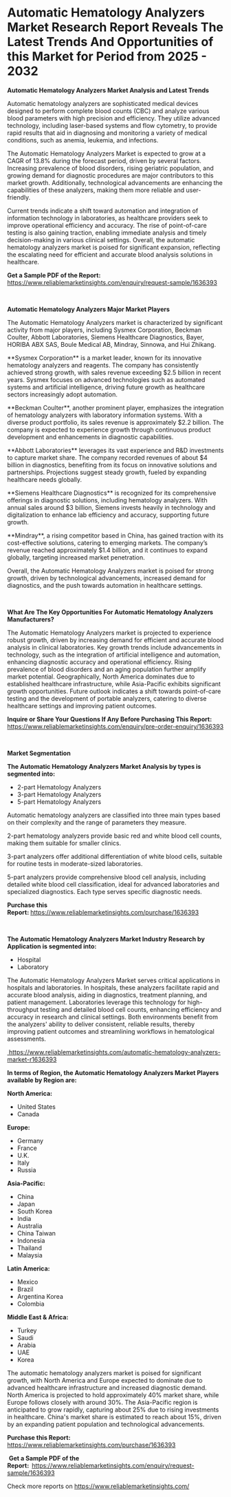 <p><h1>Automatic Hematology Analyzers Market Research Report Reveals The Latest Trends And Opportunities of this Market for Period from 2025 - 2032</h1></p><p><strong>Automatic Hematology Analyzers Market Analysis and Latest Trends</strong></p>
<p><p>Automatic hematology analyzers are sophisticated medical devices designed to perform complete blood counts (CBC) and analyze various blood parameters with high precision and efficiency. They utilize advanced technology, including laser-based systems and flow cytometry, to provide rapid results that aid in diagnosing and monitoring a variety of medical conditions, such as anemia, leukemia, and infections.</p><p>The Automatic Hematology Analyzers Market is expected to grow at a CAGR of 13.8% during the forecast period, driven by several factors. Increasing prevalence of blood disorders, rising geriatric population, and growing demand for diagnostic procedures are major contributors to this market growth. Additionally, technological advancements are enhancing the capabilities of these analyzers, making them more reliable and user-friendly.</p><p>Current trends indicate a shift toward automation and integration of information technology in laboratories, as healthcare providers seek to improve operational efficiency and accuracy. The rise of point-of-care testing is also gaining traction, enabling immediate analysis and timely decision-making in various clinical settings. Overall, the automatic hematology analyzers market is poised for significant expansion, reflecting the escalating need for efficient and accurate blood analysis solutions in healthcare.</p></p>
<p><strong>Get a Sample PDF of the Report:&nbsp;</strong> <a href="https://www.reliablemarketinsights.com/enquiry/request-sample/1636393?utm_campaign=2564&utm_medium=2&utm_source=Github&utm_content=ia&utm_term=03032025&utm_id=automatic-hematology-analyzers">https://www.reliablemarketinsights.com/enquiry/request-sample/1636393</a></p>
<p>&nbsp;</p>
<p><strong>Automatic Hematology Analyzers Major Market Players</strong></p>
<p><p>The Automatic Hematology Analyzers market is characterized by significant activity from major players, including Sysmex Corporation, Beckman Coulter, Abbott Laboratories, Siemens Healthcare Diagnostics, Bayer, HORIBA ABX SAS, Boule Medical AB, Mindray, Sinnowa, and Hui Zhikang.</p><p>**Sysmex Corporation** is a market leader, known for its innovative hematology analyzers and reagents. The company has consistently achieved strong growth, with sales revenue exceeding $2.5 billion in recent years. Sysmex focuses on advanced technologies such as automated systems and artificial intelligence, driving future growth as healthcare sectors increasingly adopt automation.</p><p>**Beckman Coulter**, another prominent player, emphasizes the integration of hematology analyzers with laboratory information systems. With a diverse product portfolio, its sales revenue is approximately $2.2 billion. The company is expected to experience growth through continuous product development and enhancements in diagnostic capabilities.</p><p>**Abbott Laboratories** leverages its vast experience and R&D investments to capture market share. The company recorded revenues of about $4 billion in diagnostics, benefiting from its focus on innovative solutions and partnerships. Projections suggest steady growth, fueled by expanding healthcare needs globally.</p><p>**Siemens Healthcare Diagnostics** is recognized for its comprehensive offerings in diagnostic solutions, including hematology analyzers. With annual sales around $3 billion, Siemens invests heavily in technology and digitalization to enhance lab efficiency and accuracy, supporting future growth.</p><p>**Mindray**, a rising competitor based in China, has gained traction with its cost-effective solutions, catering to emerging markets. The company’s revenue reached approximately $1.4 billion, and it continues to expand globally, targeting increased market penetration.</p><p>Overall, the Automatic Hematology Analyzers market is poised for strong growth, driven by technological advancements, increased demand for diagnostics, and the push towards automation in healthcare settings.</p></p>
<p>&nbsp;</p>
<p><strong>What Are The Key Opportunities For Automatic Hematology Analyzers Manufacturers?</strong></p>
<p><p>The Automatic Hematology Analyzers market is projected to experience robust growth, driven by increasing demand for efficient and accurate blood analysis in clinical laboratories. Key growth trends include advancements in technology, such as the integration of artificial intelligence and automation, enhancing diagnostic accuracy and operational efficiency. Rising prevalence of blood disorders and an aging population further amplify market potential. Geographically, North America dominates due to established healthcare infrastructure, while Asia-Pacific exhibits significant growth opportunities. Future outlook indicates a shift towards point-of-care testing and the development of portable analyzers, catering to diverse healthcare settings and improving patient outcomes.</p></p>
<p><strong>Inquire or Share Your Questions If Any Before Purchasing This Report:</strong> <a href="https://www.reliablemarketinsights.com/enquiry/pre-order-enquiry/1636393?utm_campaign=2564&utm_medium=2&utm_source=Github&utm_content=ia&utm_term=03032025&utm_id=automatic-hematology-analyzers">https://www.reliablemarketinsights.com/enquiry/pre-order-enquiry/1636393</a></p>
<p>&nbsp;</p>
<p><strong>Market Segmentation</strong></p>
<p><strong>The Automatic Hematology Analyzers Market Analysis by types is segmented into:</strong></p>
<p><ul><li>2-part Hematology Analyzers</li><li>3-part Hematology Analyzers</li><li>5-part Hematology Analyzers</li></ul></p>
<p><p>Automatic hematology analyzers are classified into three main types based on their complexity and the range of parameters they measure. </p><p>2-part hematology analyzers provide basic red and white blood cell counts, making them suitable for smaller clinics. </p><p>3-part analyzers offer additional differentiation of white blood cells, suitable for routine tests in moderate-sized laboratories. </p><p>5-part analyzers provide comprehensive blood cell analysis, including detailed white blood cell classification, ideal for advanced laboratories and specialized diagnostics. Each type serves specific diagnostic needs.</p></p>
<p><strong>Purchase this Report:&nbsp;</strong><a href="https://www.reliablemarketinsights.com/purchase/1636393?utm_campaign=2564&utm_medium=2&utm_source=Github&utm_content=ia&utm_term=03032025&utm_id=automatic-hematology-analyzers">https://www.reliablemarketinsights.com/purchase/1636393</a></p>
<p>&nbsp;</p>
<p><strong>The Automatic Hematology Analyzers Market Industry Research by Application is segmented into:</strong></p>
<p><ul><li>Hospital</li><li>Laboratory</li></ul></p>
<p><p>The Automatic Hematology Analyzers Market serves critical applications in hospitals and laboratories. In hospitals, these analyzers facilitate rapid and accurate blood analysis, aiding in diagnostics, treatment planning, and patient management. Laboratories leverage this technology for high-throughput testing and detailed blood cell counts, enhancing efficiency and accuracy in research and clinical settings. Both environments benefit from the analyzers' ability to deliver consistent, reliable results, thereby improving patient outcomes and streamlining workflows in hematological assessments.</p></p>
<p><a href="https://www.reliablemarketinsights.com/automatic-hematology-analyzers-market-r1636393?utm_campaign=2564&utm_medium=2&utm_source=Github&utm_content=ia&utm_term=03032025&utm_id=automatic-hematology-analyzers">&nbsp;https://www.reliablemarketinsights.com/automatic-hematology-analyzers-market-r1636393</a></p>
<p><strong>In terms of Region, the Automatic Hematology Analyzers Market Players available by Region are:</strong></p>
<p>
    <p> <strong> North America: </strong>
        <ul>
            <li>United States</li>
            <li>Canada</li>
        </ul>
        </p> 
    <p> <strong> Europe: </strong>
        <ul>
            <li>Germany</li>
            <li>France</li>
            <li>U.K.</li>
            <li>Italy</li>
            <li>Russia</li>
        </ul>
        </p> 
    <p> <strong> Asia-Pacific: </strong>
        <ul>
            <li>China</li>
            <li>Japan</li>
            <li>South Korea</li>
            <li>India</li>
            <li>Australia</li>
            <li>China Taiwan</li>
            <li>Indonesia</li>
            <li>Thailand</li>
            <li>Malaysia</li>
        </ul>
        </p> 
    <p> <strong> Latin America: </strong>
        <ul>
            <li>Mexico</li>
            <li>Brazil</li>
            <li>Argentina Korea</li>
            <li>Colombia</li>
        </ul>
        </p> 
    <p> <strong> Middle East & Africa: </strong>
        <ul>
            <li>Turkey</li>
            <li>Saudi</li>
            <li>Arabia</li>
            <li>UAE</li>
            <li>Korea</li>
        </ul>
    </p>
    </p>
<p><p>The automatic hematology analyzers market is poised for significant growth, with North America and Europe expected to dominate due to advanced healthcare infrastructure and increased diagnostic demand. North America is projected to hold approximately 40% market share, while Europe follows closely with around 30%. The Asia-Pacific region is anticipated to grow rapidly, capturing about 25% due to rising investments in healthcare. China's market share is estimated to reach about 15%, driven by an expanding patient population and technological advancements.</p></p>
<p><strong>Purchase this Report: </strong><a href="https://www.reliablemarketinsights.com/purchase/1636393?utm_campaign=2564&utm_medium=2&utm_source=Github&utm_content=ia&utm_term=03032025&utm_id=automatic-hematology-analyzers">https://www.reliablemarketinsights.com/purchase/1636393</a></p>
<p>&nbsp;<strong>Get a Sample PDF of the Report:&nbsp;&nbsp;</strong><a href="https://www.reliablemarketinsights.com/enquiry/request-sample/1636393?utm_campaign=2564&utm_medium=2&utm_source=Github&utm_content=ia&utm_term=03032025&utm_id=automatic-hematology-analyzers">https://www.reliablemarketinsights.com/enquiry/request-sample/1636393</a></p>
<p><strong></strong></p>
<p>Check more reports on <a href="https://www.reliablemarketinsights.com/?utm_campaign=2564&utm_medium=2&utm_source=Github&utm_content=ia&utm_term=03032025&utm_id=automatic-hematology-analyzers">https://www.reliablemarketinsights.com/</a></p>